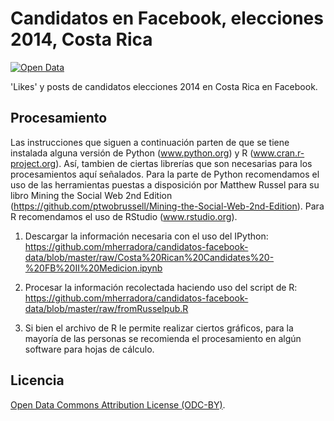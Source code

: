 # Candidatos en Facebook, elecciones 2014, Costa Rica #

[![Open Data](http://assets.okfn.org/images/ok_buttons/od_80x15_blue.png)](http://opendefinition.org/)

'Likes' y posts de candidatos elecciones 2014 en Costa Rica en Facebook.

## Procesamiento ##

Las instrucciones que siguen a continuación parten de que se tiene instalada alguna versión de Python (www.python.org) y R (www.cran.r-project.org). Así, tambien de ciertas librerías que son necesarias para los procesamientos aquí señalados. Para la parte de Python recomendamos el uso de las herramientas puestas a disposición por Matthew Russel para su libro Mining the Social Web 2nd Edition (https://github.com/ptwobrussell/Mining-the-Social-Web-2nd-Edition). Para R recomendamos el uso de RStudio (www.rstudio.org).

1. Descargar la información necesaria con el uso del IPython:
  https://github.com/mherradora/candidatos-facebook-data/blob/master/raw/Costa%20Rican%20Candidates%20-%20FB%20II%20Medicion.ipynb

2. Procesar la información recolectada haciendo uso del script de R:
https://github.com/mherradora/candidatos-facebook-data/blob/master/raw/fromRusselpub.R 

3. Si bien el archivo de R le permite realizar ciertos gráficos, para la mayoría de las personas se recomienda el procesamiento en algún software para hojas de cálculo.

## Licencia ##

[Open Data Commons Attribution License (ODC-BY)](http://opendatacommons.org/licenses/by/1.0/).

